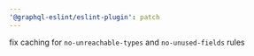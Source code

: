```yaml
---
'@graphql-eslint/eslint-plugin': patch
---
```


fix caching for `no-unreachable-types` and `no-unused-fields` rules
